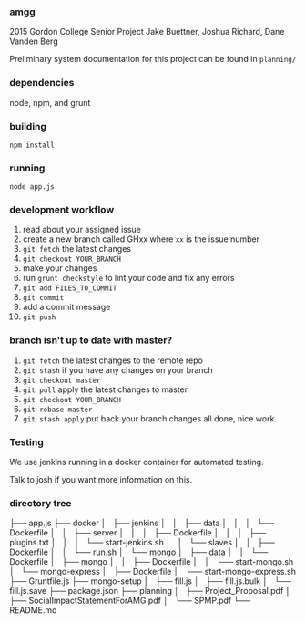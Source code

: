 ### amgg
2015 Gordon College Senior Project
Jake Buettner, Joshua Richard, Dane Vanden Berg

Preliminary system documentation for this project can be found in `planning/`

### dependencies
node, npm, and grunt

### building
`npm install`

### running
`node app.js`

### development workflow
1. read about your assigned issue
2. create a new branch called GHxx where `xx` is the issue number
3. `git fetch` the latest changes
4. `git checkout YOUR_BRANCH`
5. make your changes
6. run `grunt checkstyle` to lint your code and fix any errors
7. `git add FILES_TO_COMMIT`
8. `git commit`
9. add a commit message
10. `git push`

### branch isn't up to date with master?
1. `git fetch` the latest changes to the remote repo
2. `git stash` if you have any changes on your branch
3. `git checkout master`
4. `git pull` apply the latest changes to master
5. `git checkout YOUR_BRANCH`
6. `git rebase master`
7. `git stash apply` put back your branch changes
all done, nice work.

### Testing
We use jenkins running in a docker container for automated testing.

Talk to josh if you want more information on this.

### directory tree
├── app.js
├── docker
│   ├── jenkins
│   │   ├── data
│   │   │   └── Dockerfile
│   │   ├── server
│   │   │   ├── Dockerfile
│   │   │   ├── plugins.txt
│   │   │   └── start-jenkins.sh
│   │   └── slaves
│   │       ├── Dockerfile
│   │       └── run.sh
│   └── mongo
│       ├── data
│       │   └── Dockerfile
│       ├── mongo
│       │   ├── Dockerfile
│       │   └── start-mongo.sh
│       └── mongo-express
│           ├── Dockerfile
│           └── start-mongo-express.sh
├── Gruntfile.js
├── mongo-setup
│   ├── fill.js
│   ├── fill.js.bulk
│   └── fill.js.save
├── package.json
├── planning
│   ├── Project_Proposal.pdf
│   ├── SocialImpactStatementForAMG.pdf
│   └── SPMP.pdf
└── README.md
